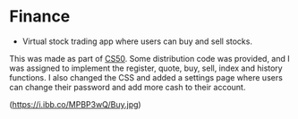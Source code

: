 # Finance
- Virtual stock trading app where users can buy and sell stocks. 

This was made as part of [CS50](https://www.edx.org/course/cs50s-introduction-to-computer-science).
Some distribution code was provided, and I was assigned to implement the register, quote, buy, sell, index and history functions.
I also changed the CSS and added a settings page where users can change their password and add more cash to their account.

(https://i.ibb.co/MPBP3wQ/Buy.jpg)
